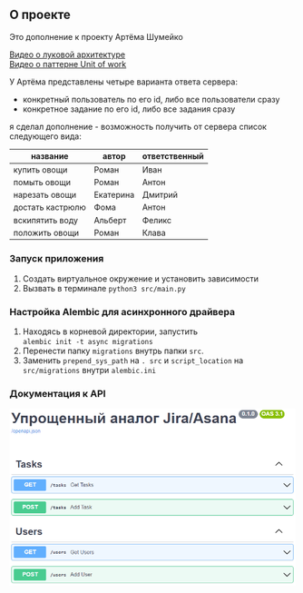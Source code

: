 ## О проекте
Это дополнение к проекту Артёма Шумейко

[Видео о луковой архитектуре](https://www.youtube.com/watch?v=8Im74b55vFc)  
[Видео о паттерне Unit of work](https://www.youtube.com/watch?v=TaYg23VkCRI)

У Артёма представлены четыре варианта ответа сервера: 
- конкретный пользователь по его id, либо все пользователи сразу
- конкретное задание по его id, либо все задания сразу

я сделал дополнение -  возможность получить от сервера список следующего вида:

| название    | автор      | ответственный  |
| ----------- | ---------- | ---------- |
| купить овощи| Роман      |  Иван     |
| помыть овощи| Роман      |  Антон    |
| нарезать овощи| Екатерина|  Дмитрий     |
| достать кастрюлю| Фома   |  Антон    |
| вскипятить воду| Альберт |  Феликс     |
| положить овощи| Роман      |  Клава    |




### Запуск приложения
1. Создать виртуальное окружение и установить зависимости
2. Вызвать в терминале `python3 src/main.py`

### Настройка Alembic для асинхронного драйвера
1. Находясь в корневой директории, запустить  
`alembic init -t async migrations`
2. Перенести папку `migrations` внутрь папки `src`.
3. Заменить `prepend_sys_path` на `. src` и `script_location` на `src/migrations` внутри `alembic.ini`


### Документация к API
![Alt text](docs/github/openapi.png)
